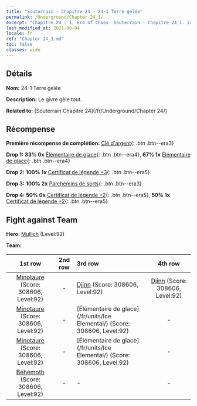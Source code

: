 ```yaml
---
title: "Souterrain - Chapitre 24 - 24-1 Terre gelée"
permalink: /Underground/Chapter 24_1/
excerpt: "Chapitre 24 - 1. Era of Chaos  Souterrain - Chapitre 24_1. 24-1 Terre gelée"
last_modified_at: 2021-08-04
locale: fr
ref: "Chapter 24_1.md"
toc: false
classes: wide
---
```


## Détails

 **Nom:** 24-1 Terre gelée

 **Description:** Le givre gèle tout.

 **Related to:** [Souterrain Chapitre 24](/fr/Underground/Chapter 24/)

## Récompense

 **Première récompense de complétion:** [Clé d'argent](/ItemsFR/con_693/){: .btn .btn--era3}

 **Drop 1:** **33% 0x** [Élémentaire de glace](/ItemsFR/unt_264/){: .btn .btn--era4}, **67% 1x** [Élémentaire de glace](/ItemsFR/unt_264/){: .btn .btn--era4}

 **Drop 2:** **100% 1x** [Certificat de légende +3](/ItemsFR/mat_88/){: .btn .btn--era5}

 **Drop 3:** **100% 2x** [Parchemins de sorts](/ItemsFR/con_694/){: .btn .btn--era3}

 **Drop 4:** **50% 0x** [Certificat de légende +2](/ItemsFR/mat_81/){: .btn .btn--era5}, **50% 1x** [Certificat de légende +2](/ItemsFR/mat_81/){: .btn .btn--era5}


## Fight against Team
 **Hero:** [Mullich](/fr/heroes/Mullich/) (Level:92)

 **Team:**


  | 1st row | 2nd row | 3rd row | 4th row |
  |:----:|:----:|:----|:----:|
  | [Minotaure](/fr/units/Minotaur/) (Score: 308606, Level:92)  | - | [Djinn](/fr/units/Genie/) (Score: 308606, Level:92)  | [Djinn](/fr/units/Genie/) (Score: 308606, Level:92)  |
  | [Minotaure](/fr/units/Minotaur/) (Score: 308606, Level:92)  | - | [Élémentaire de glace](/fr/units/Ice Elemental/) (Score: 308606, Level:92)  | - |
  | [Minotaure](/fr/units/Minotaur/) (Score: 308606, Level:92)  | - | [Élémentaire de glace](/fr/units/Ice Elemental/) (Score: 308606, Level:92)  | - |
  | [Béhémoth](/fr/units/Behemoth/) (Score: 308606, Level:92)  | - | - | - |


